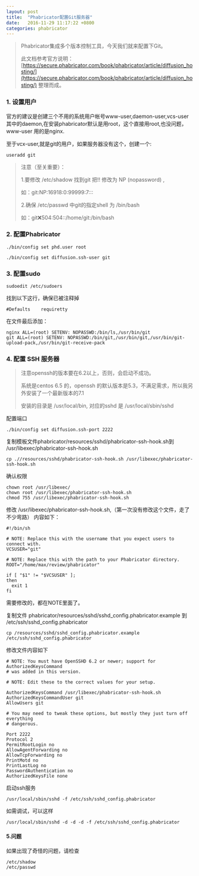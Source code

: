 ```yaml
---
layout: post
title:  "Phabricator配置Git服务器"
date:   2016-11-29 11:17:22 +0800
categories: phabricator
---
```


> Phabricator集成多个版本控制工具，今天我们就来配置下Git。
> 
> 此文档参考官方说明： [https://secure.phabricator.com/book/phabricator/article/diffusion_hosting/](https://secure.phabricator.com/book/phabricator/article/diffusion_hosting/) 整理而成。


### 1. 设置用户
官方的建议是创建三个不用的系统用户帐号www-user,daemon-user,vcs-user
其中的daemon,在安装phabricator默认是用root，这个直接用root,也没问题，www-user 用的是nginx.

至于vcx-user,就是git的用户，如果服务器没有这个，创建一个:

	useradd git

> 注意（至关重要）： 
> 
> 1.要修改 /etc/shadow 找到git 把!! 修改为 NP (nopassword) ,
> 
> 如：git:NP:16918:0:99999:7:::
> 
> 2.确保 /etc/passwd 中git的指定shell 为 /bin/bash
> 
> 如：git:x:504:504::/home/git:/bin/bash


### 2. 配置Phabricator

	./bin/config set phd.user root
	
	./bin/config set diffusion.ssh-user git

	

### 3. 配置sudo

	sudoedit /etc/sudoers

找到以下这行，确保已被注释掉

	#Defaults    requiretty

在文件最后添加：

	nginx ALL=(root) SETENV: NOPASSWD:/bin/ls,/usr/bin/git
	git ALL=(root) SETENV: NOPASSWD:/bin/git,/usr/bin/git,/usr/bin/git-upload-pack,/usr/bin/git-receive-pack


### 4. 配置 SSH 服务器

> 注意openssh的版本要在6.2以上，否则，会启动不成功。
> 
> 系统是centos 6.5 的，openssh 的默认版本是5.3，不满足需求，所以我另外安装了一个最新版本的7.1
> 
> 安装的目录是 /usr/local/bin, 对应的sshd 是 /usr/local/sbin/sshd

配置端口

	./bin/config set diffusion.ssh-port 2222

复制模板文件phabricator/resources/sshd/phabricator-ssh-hook.sh到 /usr/libexec/phabricator-ssh-hook.sh
	
	cp .//resources/sshd/phabricator-ssh-hook.sh /usr/libexec/phabricator-ssh-hook.sh

确认权限

	chown root /usr/libexec/
	chown root /usr/libexec/phabricator-ssh-hook.sh
	chmod 755 /usr/libexec/phabricator-ssh-hook.sh

修改 /usr/libexec/phabricator-ssh-hook.sh,（第一次没有修改这个文件，走了不少弯路） 内容如下：

	#!/bin/sh

	# NOTE: Replace this with the username that you expect users to connect with.
	VCSUSER="git"
	
	# NOTE: Replace this with the path to your Phabricator directory.
	ROOT="/home/max/review/phabricator"
	
	if [ "$1" != "$VCSUSER" ];
	then
	  exit 1
	fi

需要修改的，都在NOTE里面了。


复制文件 phabricator/resources/sshd/sshd_config.phabricator.example 到 /etc/ssh/sshd_config.phabricator

	cp /resources/sshd/sshd_config.phabricator.example /etc/ssh/sshd_config.phabricator

修改文件内容如下

	# NOTE: You must have OpenSSHD 6.2 or newer; support for AuthorizedKeysCommand
	# was added in this version.
	
	# NOTE: Edit these to the correct values for your setup.
	
	AuthorizedKeysCommand /usr/libexec/phabricator-ssh-hook.sh
	AuthorizedKeysCommandUser git
	AllowUsers git
	
	# You may need to tweak these options, but mostly they just turn off everything
	# dangerous.
	
	Port 2222
	Protocol 2
	PermitRootLogin no
	AllowAgentForwarding no
	AllowTcpForwarding no
	PrintMotd no
	PrintLastLog no
	PasswordAuthentication no
	AuthorizedKeysFile none

启动ssh服务

	/usr/local/sbin/sshd -f /etc/ssh/sshd_config.phabricator

如需调试，可以这样

	/usr/local/sbin/sshd -d -d -d -f /etc/ssh/sshd_config.phabricator


#### 5.问题
如果出现了奇怪的问题，请检查

	/etc/shadow
	/etc/passwd
	
